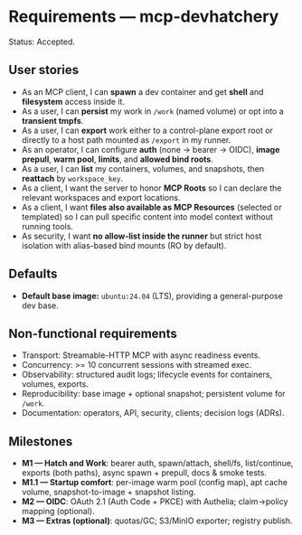 # Requirements — mcp-devhatchery

Status: Accepted.

## User stories
- As an MCP client, I can **spawn** a dev container and get **shell** and **filesystem** access inside it.
- As a user, I can **persist** my work in `/work` (named volume) or opt into a **transient tmpfs**.
- As a user, I can **export** work either to a control-plane export root or directly to a host path mounted as `/export` in my runner.
- As an operator, I can configure **auth** (none → bearer → OIDC), **image prepull**, **warm pool**, **limits**, and **allowed bind roots**.
- As a user, I can **list** my containers, volumes, and snapshots, then **reattach** by `workspace_key`.
- As a client, I want the server to honor **MCP Roots** so I can declare the relevant workspaces and export locations.
- As a client, I want **files also available as MCP Resources** (selected or templated) so I can pull specific content into model context without running tools.
- As security, I want **no allow-list inside the runner** but strict host isolation with alias-based bind mounts (RO by default).

## Defaults
- **Default base image:** `ubuntu:24.04` (LTS), providing a general-purpose dev base.

## Non-functional requirements
- Transport: Streamable-HTTP MCP with async readiness events.
- Concurrency: >= 10 concurrent sessions with streamed exec.
- Observability: structured audit logs; lifecycle events for containers, volumes, exports.
- Reproducibility: base image + optional snapshot; persistent volume for `/work`.
- Documentation: operators, API, security, clients; decision logs (ADRs).

## Milestones
- **M1 — Hatch and Work**: bearer auth, spawn/attach, shell/fs, list/continue, exports (both paths), async spawn + prepull, docs & smoke tests.
- **M1.1 — Startup comfort**: per-image warm pool (config map), apt cache volume, snapshot-to-image + snapshot listing.
- **M2 — OIDC**: OAuth 2.1 (Auth Code + PKCE) with Authelia; claim→policy mapping (optional).
- **M3 — Extras (optional)**: quotas/GC; S3/MinIO exporter; registry publish.
